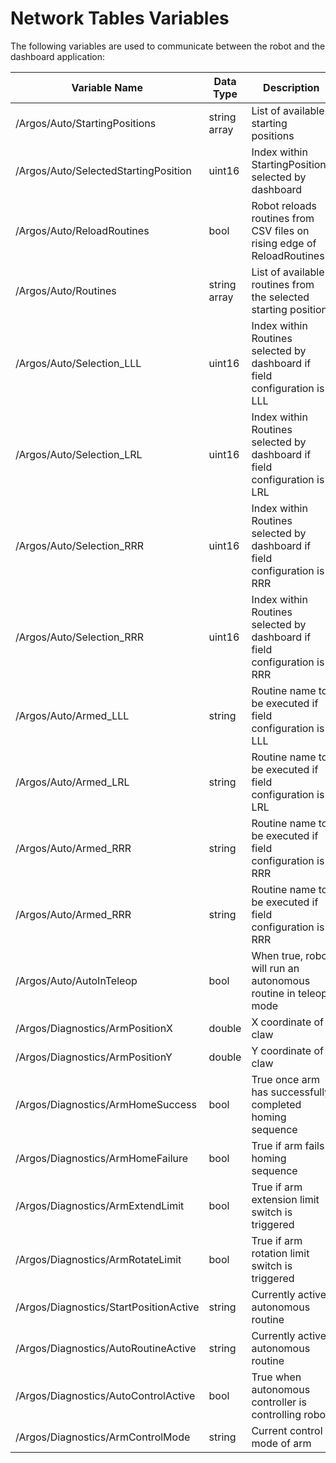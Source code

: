 # Network Tables Variables

The following variables are used to communicate between the robot and the dashboard application:

| Variable Name | Data Type | Description |
| ------------- | --------- | ----------- |
| /Argos/Auto/StartingPositions | string array | List of available starting positions |
| /Argos/Auto/SelectedStartingPosition | uint16 | Index within StartingPositions selected by dashboard |
| /Argos/Auto/ReloadRoutines | bool | Robot reloads routines from CSV files on rising edge of ReloadRoutines |
| /Argos/Auto/Routines | string array | List of available routines from the selected starting position |
| /Argos/Auto/Selection_LLL | uint16 | Index within Routines selected by dashboard if field configuration is LLL |
| /Argos/Auto/Selection_LRL | uint16 | Index within Routines selected by dashboard if field configuration is LRL |
| /Argos/Auto/Selection_RRR | uint16 | Index within Routines selected by dashboard if field configuration is RRR |
| /Argos/Auto/Selection_RRR | uint16 | Index within Routines selected by dashboard if field configuration is RRR |
| /Argos/Auto/Armed_LLL | string | Routine name to be executed if field configuration is LLL |
| /Argos/Auto/Armed_LRL | string | Routine name to be executed if field configuration is LRL |
| /Argos/Auto/Armed_RRR | string | Routine name to be executed if field configuration is RRR |
| /Argos/Auto/Armed_RRR | string | Routine name to be executed if field configuration is RRR |
| /Argos/Auto/AutoInTeleop | bool | When true, robot will run an autonomous routine in teleop mode |
| /Argos/Diagnostics/ArmPositionX | double | X coordinate of claw |
| /Argos/Diagnostics/ArmPositionY | double | Y coordinate of claw |
| /Argos/Diagnostics/ArmHomeSuccess | bool | True once arm has successfully completed homing sequence |
| /Argos/Diagnostics/ArmHomeFailure | bool | True if arm fails homing sequence |
| /Argos/Diagnostics/ArmExtendLimit | bool | True if arm extension limit switch is triggered |
| /Argos/Diagnostics/ArmRotateLimit | bool | True if arm rotation limit switch is triggered |
| /Argos/Diagnostics/StartPositionActive | string | Currently active autonomous routine |
| /Argos/Diagnostics/AutoRoutineActive | string | Currently active autonomous routine |
| /Argos/Diagnostics/AutoControlActive | bool | True when autonomous controller is controlling robot |
| /Argos/Diagnostics/ArmControlMode | string | Current control mode of arm |
